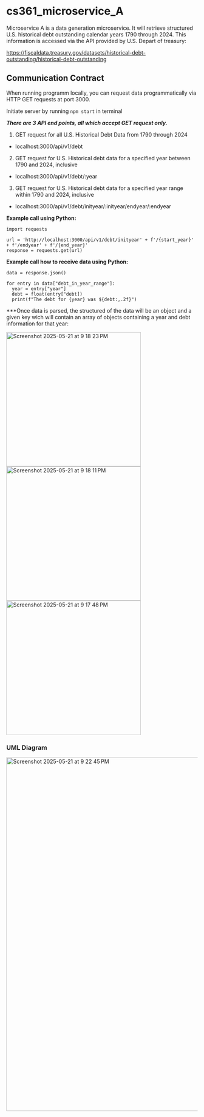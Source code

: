# cs361_microservice_A

Microservice A is a data generation microservice. It will retrieve structured U.S. historical debt outstanding
calendar years 1790 through 2024. This information is accessed via the API provided by U.S. Depart of treasury:

https://fiscaldata.treasury.gov/datasets/historical-debt-outstanding/historical-debt-outstanding

## Communication Contract
When running programm locally, you can request data programmatically via HTTP GET requests at port 3000.

Initiate server by running `npm start` in terminal

***There are 3 API end points, all which accept GET request only.***

1. GET request for all U.S. Historical Debt Data from 1790 through 2024
- localhost:3000/api/v1/debt
2. GET request for U.S. Historical debt data for a specified year between 1790 and 2024, inclusive
- localhost:3000/api/v1/debt/:year
3. GET request for U.S. Historical debt data for a specified year range within 1790 and 2024, inclusive
- localhost:3000/api/v1/debt/inityear/:inityear/endyear/:endyear

**Example call using Python:**
```
import requests

url = 'http://localhost:3000/api/v1/debt/inityear' + f'/{start_year}' + f'/endyear' + f'/{end_year}'
response = requests.get(url)
```

**Example call how to receive data using Python:**
```
data = response.json()

for entry in data["debt_in_year_range"]:
  year = entry["year"]
  debt = float(entry["debt])
  print(f"The debt for {year} was ${debt:,.2f}")
```

***Once data is parsed, the structured of the data will be an object and a given key wich will contain
an array of objects containing a year and debt information for that year:

<img width="354" alt="Screenshot 2025-05-21 at 9 18 23 PM" src="https://github.com/user-attachments/assets/989cdf1a-e37a-4b9e-b27a-d2269976b639" />
<img width="354" alt="Screenshot 2025-05-21 at 9 18 11 PM" src="https://github.com/user-attachments/assets/34b2ed55-cb40-4ae8-8f7b-d944de07b00c" />
<img width="354" alt="Screenshot 2025-05-21 at 9 17 48 PM" src="https://github.com/user-attachments/assets/88df9741-a4db-4448-b0e9-52de72c6ec3a" />

### UML Diagram
<img width="932" alt="Screenshot 2025-05-21 at 9 22 45 PM" src="https://github.com/user-attachments/assets/fed673fe-d89a-4c7d-8473-f92d84b72ebd" />

